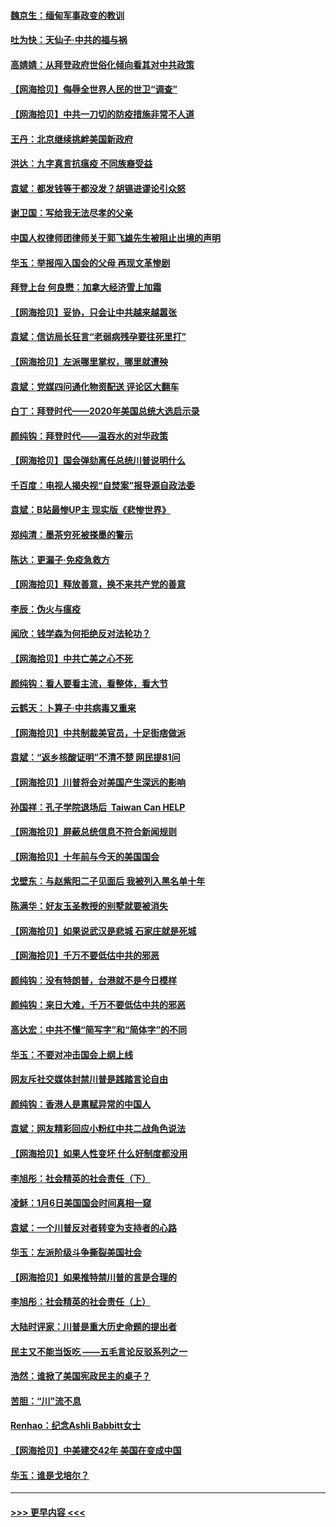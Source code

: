 #### [魏京生：缅甸军事政变的教训](../pages/nsc993/n12732470.md?t=02051051) 
#### [吐为快：天仙子·中共的福与祸](../pages/nsc993/n12732165.md?t=02051051) 
#### [高婧婧：从拜登政府世俗化倾向看其对中共政策](../pages/nsc993/n12730028.md?t=02051051) 
#### [【网海拾贝】侮辱全世界人民的世卫“调查”](../pages/nsc993/n12727884.md?t=02051051) 
#### [【网海拾贝】中共一刀切的防疫措施非常不人道](../pages/nsc993/n12724879.md?t=02051051) 
#### [王丹：北京继续挑衅美国新政府](../pages/nsc993/n12722456.md?t=02051051) 
#### [洪达：九字真言抗瘟疫 不同族裔受益](../pages/nsc993/n12722448.md?t=02051051) 
#### [袁斌：都发钱等于都没发？胡锡进谬论引众怒](../pages/nsc993/n12722393.md?t=02051051) 
#### [谢卫国：写给我无法尽孝的父亲](../pages/nsc993/n12720325.md?t=02051051) 
#### [中国人权律师团律师关于郭飞雄先生被阻止出境的声明](../pages/nsc993/n12720203.md?t=02051051) 
#### [华玉：举报闯入国会的父母 再现文革惨剧](../pages/nsc993/n12719070.md?t=02051051) 
#### [拜登上台 何良懋：加拿大经济雪上加霜](../pages/nsc993/n12718943.md?t=02051051) 
#### [【网海拾贝】妥协，只会让中共越来越嚣张](../pages/nsc993/n12717392.md?t=02051051) 
#### [袁斌：信访局长狂言“老弱病残孕要往死里打”](../pages/nsc993/n12717343.md?t=02051051) 
#### [【网海拾贝】左派哪里掌权，哪里就遭殃](../pages/nsc993/n12715009.md?t=02051051) 
#### [袁斌：党媒四问通化物资配送 评论区大翻车](../pages/nsc993/n12714950.md?t=02051051) 
#### [白丁：拜登时代——2020年美国总统大选启示录](../pages/nsc993/n12714920.md?t=02051051) 
#### [颜纯钩：拜登时代——温吞水的对华政策](../pages/nsc993/n12713245.md?t=02051051) 
#### [【网海拾贝】国会弹劾离任总统川普说明什么](../pages/nsc993/n12712816.md?t=02051051) 
#### [千百度：电视人揭央视“自焚案”报导源自政法委](../pages/nsc993/n12709760.md?t=02051051) 
#### [袁斌：B站最惨UP主 现实版《悲惨世界》](../pages/nsc993/n12709686.md?t=02051051) 
#### [郑纯清：墨茶穷死被搽墨的警示](../pages/nsc993/n12709262.md?t=02051051) 
#### [陈达：更漏子·免疫急救方](../pages/nsc993/n12709244.md?t=02051051) 
#### [【网海拾贝】释放善意，换不来共产党的善意](../pages/nsc993/n12708361.md?t=02051051) 
#### [李辰：伪火与瘟疫](../pages/nsc993/n12707981.md?t=02051051) 
#### [闻欣：钱学森为何拒绝反对法轮功？](../pages/nsc993/n12707407.md?t=02051051) 
#### [【网海拾贝】中共亡美之心不死](../pages/nsc993/n12707621.md?t=02051051) 
#### [颜纯钩：看人要看主流，看整体，看大节](../pages/nsc993/n12707536.md?t=02051051) 
#### [云鹤天：卜算子‧中共病毒又重来](../pages/nsc993/n12707408.md?t=02051051) 
#### [【网海拾贝】中共制裁美官员，十足街痞做派](../pages/nsc993/n12705115.md?t=02051051) 
#### [袁斌：“返乡核酸证明”不清不楚 网民提81问](../pages/nsc993/n12704982.md?t=02051051) 
#### [【网海拾贝】川普将会对美国产生深远的影响](../pages/nsc993/n12703045.md?t=02051051) 
#### [孙国祥：孔子学院退场后  Taiwan Can HELP](../pages/nsc993/n12702430.md?t=02051051) 
#### [【网海拾贝】屏蔽总统信息不符合新闻规则](../pages/nsc993/n12699998.md?t=02051051) 
#### [【网海拾贝】十年前与今天的美国国会](../pages/nsc993/n12696993.md?t=02051051) 
#### [戈壁东：与赵紫阳二子见面后 我被列入黑名单十年](../pages/nsc993/n12696215.md?t=02051051) 
#### [陈满华：好友玉圣教授的别墅就要被消失](../pages/nsc993/n12695411.md?t=02051051) 
#### [【网海拾贝】如果说武汉是悲城 石家庄就是死城](../pages/nsc993/n12694589.md?t=02051051) 
#### [【网海拾贝】千万不要低估中共的邪恶](../pages/nsc993/n12692771.md?t=02051051) 
#### [颜纯钩：没有特朗普，台港就不是今日模样](../pages/nsc993/n12692678.md?t=02051051) 
#### [颜纯钩：来日大难，千万不要低估中共的邪恶](../pages/nsc993/n12692080.md?t=02051051) 
#### [高达宏：中共不懂“简写字”和“简体字”的不同](../pages/nsc993/n12692068.md?t=02051051) 
#### [华玉：不要对冲击国会上纲上线](../pages/nsc993/n12689948.md?t=02051051) 
#### [网友斥社交媒体封禁川普是践踏言论自由](../pages/nsc993/n12687482.md?t=02051051) 
#### [颜纯钩：香港人是禀赋异常的中国人](../pages/nsc993/n12685142.md?t=02051051) 
#### [袁斌：网友精彩回应小粉红中共二战角色说法](../pages/nsc993/n12684994.md?t=02051051) 
#### [【网海拾贝】如果人性变坏 什么好制度都没用](../pages/nsc993/n12683000.md?t=02051051) 
#### [李旭彤：社会精英的社会责任（下）](../pages/nsc993/n12680604.md?t=02051051) 
#### [凌稣：1月6日美国国会时间真相一窥](../pages/nsc993/n12682780.md?t=02051051) 
#### [袁斌：一个川普反对者转变为支持者的心路](../pages/nsc993/n12682700.md?t=02051051) 
#### [华玉：左派阶级斗争撕裂美国社会](../pages/nsc993/n12681226.md?t=02051051) 
#### [【网海拾贝】如果推特禁川普的言是合理的](../pages/nsc993/n12681232.md?t=02051051) 
#### [李旭彤：社会精英的社会责任（上）](../pages/nsc993/n12680501.md?t=02051051) 
#### [大陆时评家：川普是重大历史命题的提出者](../pages/nsc993/n12679904.md?t=02051051) 
#### [民主又不能当饭吃 ——五毛言论反驳系列之一](../pages/nsc993/n12679877.md?t=02051051) 
#### [浩然：谁掀了美国宪政民主的桌子？](../pages/nsc993/n12679850.md?t=02051051) 
#### [苦胆：“川”流不息](../pages/nsc993/n12678388.md?t=02051051) 
#### [Renhao：纪念Ashli Babbitt女士](../pages/nsc993/n12678359.md?t=02051051) 
#### [【网海拾贝】中美建交42年 美国在变成中国](../pages/nsc993/n12678324.md?t=02051051) 
#### [华玉：谁是戈培尔？](../pages/nsc993/n12677515.md?t=02051051) 

----
#### [ >>> 更早内容 <<< ](../indexes/nsc993-earlier.md)

